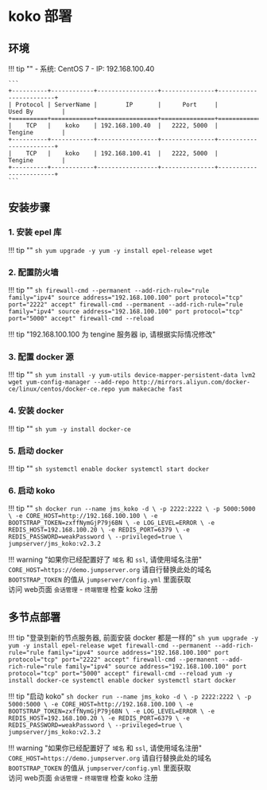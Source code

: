 # koko 部署

## 环境

!!! tip ""
    - 系统: CentOS 7
    - IP: 192.168.100.40

    ```
    +----------+------------+-----------------+---------------+------------------------+
    | Protocol | ServerName |        IP       |      Port     |         Used By        |
    +==========+============+=================+===============+========================+
    |    TCP   |    koko    | 192.168.100.40  |   2222, 5000  |         Tengine        |
    +----------+------------+-----------------+---------------+------------------------+
    |    TCP   |    koko    | 192.168.100.41  |   2222, 5000  |         Tengine        |
    +----------+------------+-----------------+---------------+------------------------+
    ```

## 安装步骤

### 1. 安装 epel 库

!!! tip ""
    ```sh
    yum upgrade -y
    yum -y install epel-release wget
    ```

### 2. 配置防火墙

!!! tip ""
    ```sh
    firewall-cmd --permanent --add-rich-rule="rule family="ipv4" source address="192.168.100.100" port protocol="tcp" port="2222" accept"
    firewall-cmd --permanent --add-rich-rule="rule family="ipv4" source address="192.168.100.100" port protocol="tcp" port="5000" accept"
    firewall-cmd --reload
    ```

!!! tip "192.168.100.100 为 tengine 服务器 ip, 请根据实际情况修改"

### 3. 配置 docker 源

!!! tip ""
    ```sh
    yum install -y yum-utils device-mapper-persistent-data lvm2 wget
    yum-config-manager --add-repo http://mirrors.aliyun.com/docker-ce/linux/centos/docker-ce.repo
    yum makecache fast
    ```

### 4. 安装 docker

!!! tip ""
    ```sh
    yum -y install docker-ce
    ```

### 5. 启动 docker

!!! tip ""
    ```sh
    systemctl enable docker
    systemctl start docker
    ```

### 6. 启动 koko

!!! tip ""
    ```sh
    docker run --name jms_koko -d \
      -p 2222:2222 \
      -p 5000:5000 \
      -e CORE_HOST=http://192.168.100.100 \
      -e BOOTSTRAP_TOKEN=zxffNymGjP79j6BN \
      -e LOG_LEVEL=ERROR \
      -e REDIS_HOST=192.168.100.20 \
      -e REDIS_PORT=6379 \
      -e REDIS_PASSWORD=weakPassword \
      --privileged=true \
      jumpserver/jms_koko:v2.3.2
    ```

!!! warning "如果你已经配置好了 `域名` 和 `ssl`, 请使用域名注册"
    `CORE_HOST=https://demo.jumpserver.org`  请自行替换此处的域名  
    `BOOTSTRAP_TOKEN` 的值从 `jumpserver/config.yml` 里面获取  
    访问 web页面 `会话管理` - `终端管理` 检查 koko 注册

## 多节点部署

!!! tip "登录到新的节点服务器, 前面安装 docker 都是一样的"
    ```sh
    yum upgrade -y
    yum -y install epel-release wget
    firewall-cmd --permanent --add-rich-rule="rule family="ipv4" source address="192.168.100.100" port protocol="tcp" port="2222" accept"
    firewall-cmd --permanent --add-rich-rule="rule family="ipv4" source address="192.168.100.100" port protocol="tcp" port="5000" accept"
    firewall-cmd --reload
    yum -y install docker-ce
    systemctl enable docker
    systemctl start docker
    ```

!!! tip "启动 koko"
    ```sh
    docker run --name jms_koko -d \
      -p 2222:2222 \
      -p 5000:5000 \
      -e CORE_HOST=http://192.168.100.100 \
      -e BOOTSTRAP_TOKEN=zxffNymGjP79j6BN \
      -e LOG_LEVEL=ERROR \
      -e REDIS_HOST=192.168.100.20 \
      -e REDIS_PORT=6379 \
      -e REDIS_PASSWORD=weakPassword \
      --privileged=true \
      jumpserver/jms_koko:v2.3.2
    ```

!!! warning "如果你已经配置好了 `域名` 和 `ssl`, 请使用域名注册"
    `CORE_HOST=https://demo.jumpserver.org`  请自行替换此处的域名  
    `BOOTSTRAP_TOKEN` 的值从 `jumpserver/config.yml` 里面获取  
    访问 web页面 `会话管理` - `终端管理` 检查 koko 注册
